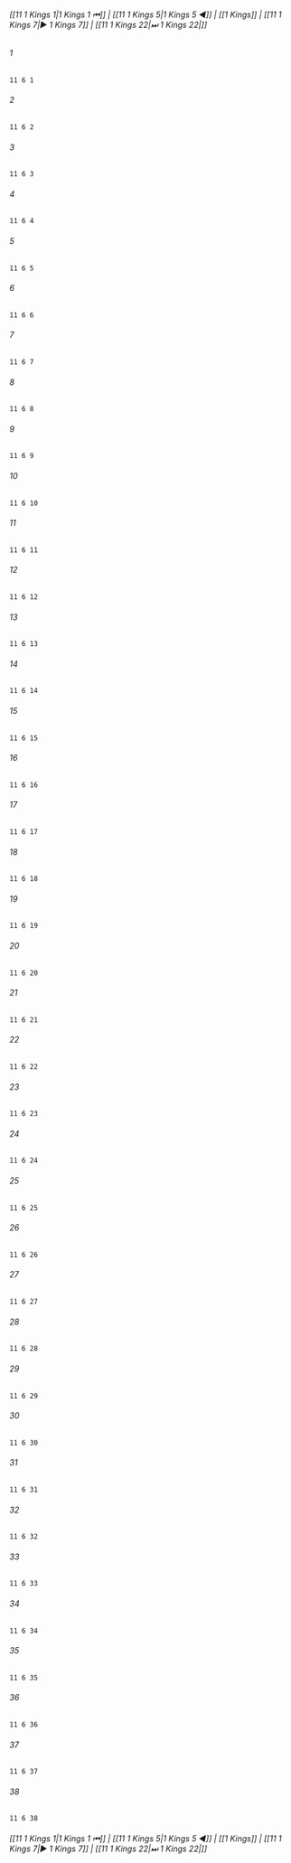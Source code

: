 
###### [[11 1 Kings 1|1 Kings 1 ⏮]] | [[11 1 Kings 5|1 Kings 5 ◀]] | [[1 Kings]] | [[11 1 Kings 7|▶ 1 Kings 7]] | [[11 1 Kings 22|⏭ 1 Kings 22|]]

###### 1
``` verse
11 6 1 
```
###### 2
``` verse
11 6 2 
```
###### 3
``` verse
11 6 3 
```
###### 4
``` verse
11 6 4 
```
###### 5
``` verse
11 6 5 
```
###### 6
``` verse
11 6 6 
```
###### 7
``` verse
11 6 7 
```
###### 8
``` verse
11 6 8 
```
###### 9
``` verse
11 6 9 
```
###### 10
``` verse
11 6 10 
```
###### 11
``` verse
11 6 11 
```
###### 12
``` verse
11 6 12 
```
###### 13
``` verse
11 6 13 
```
###### 14
``` verse
11 6 14 
```
###### 15
``` verse
11 6 15 
```
###### 16
``` verse
11 6 16 
```
###### 17
``` verse
11 6 17 
```
###### 18
``` verse
11 6 18 
```
###### 19
``` verse
11 6 19 
```
###### 20
``` verse
11 6 20 
```
###### 21
``` verse
11 6 21 
```
###### 22
``` verse
11 6 22 
```
###### 23
``` verse
11 6 23 
```
###### 24
``` verse
11 6 24 
```
###### 25
``` verse
11 6 25 
```
###### 26
``` verse
11 6 26 
```
###### 27
``` verse
11 6 27 
```
###### 28
``` verse
11 6 28 
```
###### 29
``` verse
11 6 29 
```
###### 30
``` verse
11 6 30 
```
###### 31
``` verse
11 6 31 
```
###### 32
``` verse
11 6 32 
```
###### 33
``` verse
11 6 33 
```
###### 34
``` verse
11 6 34 
```
###### 35
``` verse
11 6 35 
```
###### 36
``` verse
11 6 36 
```
###### 37
``` verse
11 6 37 
```
###### 38
``` verse
11 6 38 
```

###### [[11 1 Kings 1|1 Kings 1 ⏮]] | [[11 1 Kings 5|1 Kings 5 ◀]] | [[1 Kings]] | [[11 1 Kings 7|▶ 1 Kings 7]] | [[11 1 Kings 22|⏭ 1 Kings 22|]]

